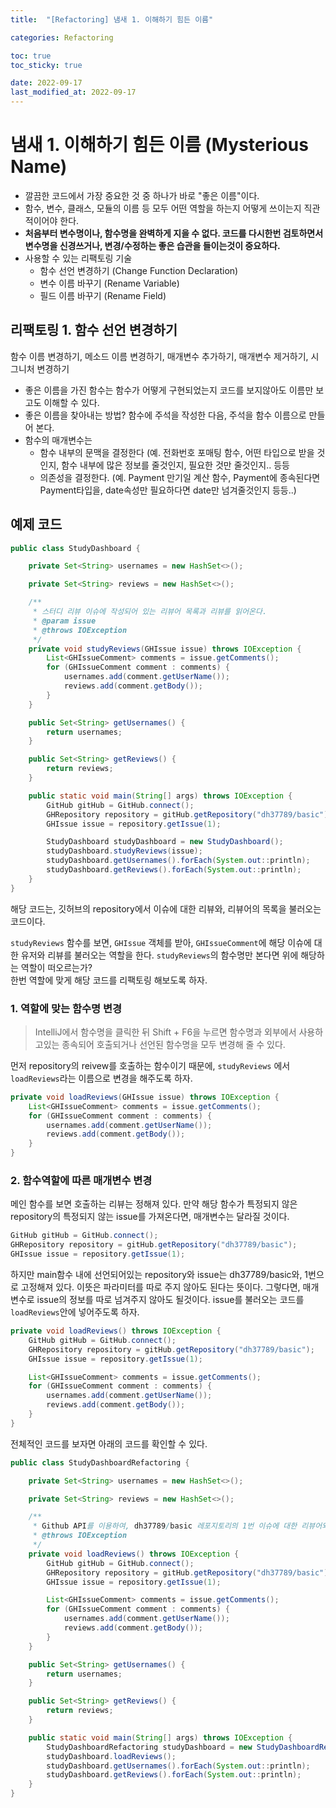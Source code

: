 ```yaml
---
title:  "[Refactoring] 냄새 1. 이해하기 힘든 이름"

categories: Refactoring

toc: true
toc_sticky: true

date: 2022-09-17
last_modified_at: 2022-09-17
---
```


# 냄새 1. 이해하기 힘든 이름 (Mysterious Name)

- 깔끔한 코드에서 가장 중요한 것 중 하나가 바로 "좋은 이름"이다.
- 함수, 변수, 클래스, 모듈의 이름 등 모두 어떤 역할을 하는지 어떻게 쓰이는지 직관적이어야 한다.
- **처음부터 변수명이나, 함수명을 완벽하게 지을 수 없다. 코드를 다시한번 검토하면서 변수명을 신경쓰거나, 변경/수정하는 좋은 습관을 들이는것이 중요하다.**
- 사용할 수 있는 리팩토링 기술
  - 함수 선언 변경하기 (Change Function Declaration)
  - 변수 이름 바꾸기 (Rename Variable)
  - 필드 이름 바꾸기 (Rename Field)

## 리팩토링 1. 함수 선언 변경하기

함수 이름 변경하기, 메소드 이름 변경하기, 매개변수 추가하기, 매개변수 제거하기, 시그니처 변경하기

- 좋은 이름을 가진 함수는 함수가 어떻게 구현되었는지 코드를 보지않아도 이름만 보고도 이해할 수 있다.
- 좋은 이름을 찾아내는 방법? 함수에 주석을 작성한 다음, 주석을 함수 이름으로 만들어 본다.
- 함수의 매개변수는
  - 함수 내부의 문맥을 결정한다 (예. 전화번호 포매팅 함수, 어떤 타입으로 받을 것인지, 함수 내부에 많은 정보를 줄것인지, 필요한 것만 줄것인지.. 등등
  - 의존성을 결정한다. (예. Payment 만기일 계산 함수, Payment에 종속된다면 Payment타입을, date속성만 필요하다면 date만 넘겨줄것인지 등등..)

## 예제 코드

```java
public class StudyDashboard {

    private Set<String> usernames = new HashSet<>();

    private Set<String> reviews = new HashSet<>();

    /**
     * 스터디 리뷰 이슈에 작성되어 있는 리뷰어 목록과 리뷰를 읽어온다.
     * @param issue
     * @throws IOException
     */
    private void studyReviews(GHIssue issue) throws IOException {
        List<GHIssueComment> comments = issue.getComments();
        for (GHIssueComment comment : comments) {
            usernames.add(comment.getUserName());
            reviews.add(comment.getBody());
        }
    }

    public Set<String> getUsernames() {
        return usernames;
    }

    public Set<String> getReviews() {
        return reviews;
    }

    public static void main(String[] args) throws IOException {
        GitHub gitHub = GitHub.connect();
        GHRepository repository = gitHub.getRepository("dh37789/basic");
        GHIssue issue = repository.getIssue(1);

        StudyDashboard studyDashboard = new StudyDashboard();
        studyDashboard.studyReviews(issue);
        studyDashboard.getUsernames().forEach(System.out::println);
        studyDashboard.getReviews().forEach(System.out::println);
    }
}
```

해당 코드는, 깃허브의 repository에서 이슈에 대한 리뷰와, 리뷰어의 목록을 불러오는 코드이다.

`studyReviews` 함수를 보면, `GHIssue` 객체를 받아, `GHIssueComment`에 해당 이슈에 대한 유저와 리뷰를 불러오는 역할을 한다. `studyReviews`의 함수명만 본다면 위에 해당하는 역할이 떠오르는가?  
한번 역할에 맞게 해당 코드를 리팩토링 해보도록 하자.

### 1. 역할에 맞는 함수명 변경

> IntelliJ에서 함수명을 클릭한 뒤 Shift + F6을 누르면 함수명과 외부에서 사용하고있는 종속되어 호출되거나 선언된 함수명을 모두 변경해 줄 수 있다.

먼저 repository의 reivew를 호출하는 함수이기 때문에, `studyReviews` 에서 `loadReviews`라는 이름으로 변경을 해주도록 하자.

```java
private void loadReviews(GHIssue issue) throws IOException {
    List<GHIssueComment> comments = issue.getComments();
    for (GHIssueComment comment : comments) {
        usernames.add(comment.getUserName());
        reviews.add(comment.getBody());
    }
}
```

### 2. 함수역할에 따른 매개변수 변경

메인 함수를 보면 호출하는 리뷰는 정해져 있다. 만약 해당 함수가 특정되지 않은 repository의 특정되지 않는 issue를 가져온다면, 매개변수는 달라질 것이다. 

```java
GitHub gitHub = GitHub.connect();
GHRepository repository = gitHub.getRepository("dh37789/basic");
GHIssue issue = repository.getIssue(1);
```

하지만 main함수 내에 선언되어있는 repository와 issue는 dh37789/basic와, 1번으로 고정해져 있다. 이뜻은 파라미터를 따로 주지 않아도 된다는 뜻이다.
그렇다면, 매개변수로 issue의 정보를 따로 넘겨주지 않아도 될것이다. issue를 불러오는 코드를 `loadReviews`안에 넣어주도록 하자.

```java
private void loadReviews() throws IOException {
    GitHub gitHub = GitHub.connect();
    GHRepository repository = gitHub.getRepository("dh37789/basic");
    GHIssue issue = repository.getIssue(1);

    List<GHIssueComment> comments = issue.getComments();
    for (GHIssueComment comment : comments) {
        usernames.add(comment.getUserName());
        reviews.add(comment.getBody());
    }
}
```

전체적인 코드를 보자면 아래의 코드를 확인할 수 있다.

```java
public class StudyDashboardRefactoring {

    private Set<String> usernames = new HashSet<>();

    private Set<String> reviews = new HashSet<>();

    /**
     * Github API를 이용하여, dh37789/basic 레포지토리의 1번 이슈에 대한 리뷰어와, 리뷰를 불러온다.
     * @throws IOException
     */
    private void loadReviews() throws IOException {
        GitHub gitHub = GitHub.connect();
        GHRepository repository = gitHub.getRepository("dh37789/basic");
        GHIssue issue = repository.getIssue(1);

        List<GHIssueComment> comments = issue.getComments();
        for (GHIssueComment comment : comments) {
            usernames.add(comment.getUserName());
            reviews.add(comment.getBody());
        }
    }

    public Set<String> getUsernames() {
        return usernames;
    }

    public Set<String> getReviews() {
        return reviews;
    }

    public static void main(String[] args) throws IOException {
        StudyDashboardRefactoring studyDashboard = new StudyDashboardRefactoring();
        studyDashboard.loadReviews();
        studyDashboard.getUsernames().forEach(System.out::println);
        studyDashboard.getReviews().forEach(System.out::println);
    }
}
```



